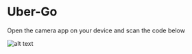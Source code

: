 # Uber-Go
Open the camera app on your device and scan the code below

![alt text](https://i.postimg.cc/7LdJCk4Z/Uber-Go-Screener.png)
